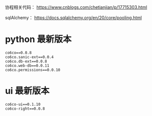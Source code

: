 协程相关代码：
https://www.cnblogs.com/chetianjian/p/17715303.html

sqlAlchemy：
https://docs.sqlalchemy.org/en/20/core/pooling.html

# python 最新版本
```
co6co==0.0.8
co6co.sanic-ext==0.0.4
co6co.db-ext==0.0.8
co6co.web-db==0.0.11
co6co.permissions==0.0.10

```

# ui 最新版本
```
co6co-ui==0.1.10 
co6co-right==0.0.8

```


